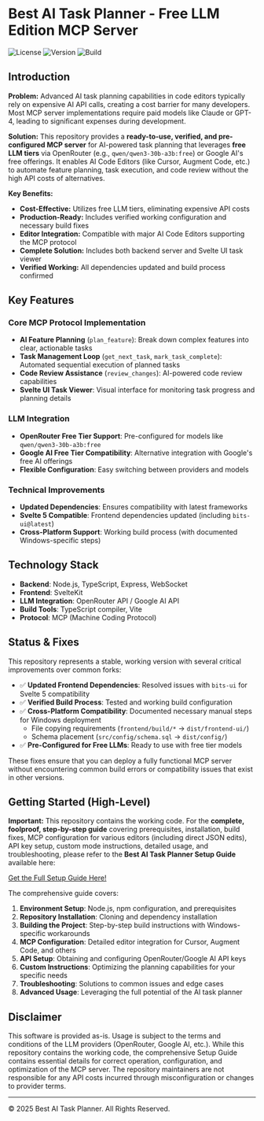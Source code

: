 # Best AI Task Planner - Free LLM Edition MCP Server

![License](https://img.shields.io/badge/license-MIT-blue.svg)
![Version](https://img.shields.io/badge/version-1.0.0-green.svg)
![Build](https://img.shields.io/badge/build-passing-success.svg)

## Introduction

**Problem:** Advanced AI task planning capabilities in code editors typically rely on expensive AI API calls, creating a cost barrier for many developers. Most MCP server implementations require paid models like Claude or GPT-4, leading to significant expenses during development.

**Solution:** This repository provides a **ready-to-use, verified, and pre-configured MCP server** for AI-powered task planning that leverages **free LLM tiers** via OpenRouter (e.g., `qwen/qwen3-30b-a3b:free`) or Google AI's free offerings. It enables AI Code Editors (like Cursor, Augment Code, etc.) to automate feature planning, task execution, and code review without the high API costs of alternatives.

**Key Benefits:**
- **Cost-Effective:** Utilizes free LLM tiers, eliminating expensive API costs
- **Production-Ready:** Includes verified working configuration and necessary build fixes
- **Editor Integration:** Compatible with major AI Code Editors supporting the MCP protocol
- **Complete Solution:** Includes both backend server and Svelte UI task viewer
- **Verified Working:** All dependencies updated and build process confirmed

## Key Features

### Core MCP Protocol Implementation
- **AI Feature Planning** (`plan_feature`): Break down complex features into clear, actionable tasks
- **Task Management Loop** (`get_next_task`, `mark_task_complete`): Automated sequential execution of planned tasks
- **Code Review Assistance** (`review_changes`): AI-powered code review capabilities
- **Svelte UI Task Viewer**: Visual interface for monitoring task progress and planning details

### LLM Integration
- **OpenRouter Free Tier Support**: Pre-configured for models like `qwen/qwen3-30b-a3b:free`
- **Google AI Free Tier Compatibility**: Alternative integration with Google's free AI offerings
- **Flexible Configuration**: Easy switching between providers and models

### Technical Improvements
- **Updated Dependencies**: Ensures compatibility with latest frameworks
- **Svelte 5 Compatible**: Frontend dependencies updated (including `bits-ui@latest`)
- **Cross-Platform Support**: Working build process (with documented Windows-specific steps)

## Technology Stack

- **Backend**: Node.js, TypeScript, Express, WebSocket
- **Frontend**: SvelteKit
- **LLM Integration**: OpenRouter API / Google AI API
- **Build Tools**: TypeScript compiler, Vite
- **Protocol**: MCP (Machine Coding Protocol)

## Status & Fixes

This repository represents a stable, working version with several critical improvements over common forks:

- ✅ **Updated Frontend Dependencies**: Resolved issues with `bits-ui` for Svelte 5 compatibility
- ✅ **Verified Build Process**: Tested and working build configuration
- ✅ **Cross-Platform Compatibility**: Documented necessary manual steps for Windows deployment
  - File copying requirements (`frontend/build/*` → `dist/frontend-ui/`)
  - Schema placement (`src/config/schema.sql` → `dist/config/`)
- ✅ **Pre-Configured for Free LLMs**: Ready to use with free tier models

These fixes ensure that you can deploy a fully functional MCP server without encountering common build errors or compatibility issues that exist in other versions.

## Getting Started (High-Level)

**Important:** This repository contains the working code. For the **complete, foolproof, step-by-step guide** covering prerequisites, installation, build fixes, MCP configuration for various editors (including direct JSON edits), API key setup, custom mode instructions, detailed usage, and troubleshooting, please refer to the **Best AI Task Planner Setup Guide** available here:

[Get the Full Setup Guide Here!](YOUR_GUMROAD_OR_LEMONSQUEEZY_LINK_HERE)

The comprehensive guide covers:

1. **Environment Setup**: Node.js, npm configuration, and prerequisites
2. **Repository Installation**: Cloning and dependency installation
3. **Building the Project**: Step-by-step build instructions with Windows-specific workarounds
4. **MCP Configuration**: Detailed editor integration for Cursor, Augment Code, and others
5. **API Setup**: Obtaining and configuring OpenRouter/Google AI API keys
6. **Custom Instructions**: Optimizing the planning capabilities for your specific needs
7. **Troubleshooting**: Solutions to common issues and edge cases
8. **Advanced Usage**: Leveraging the full potential of the AI task planner

## Disclaimer

This software is provided as-is. Usage is subject to the terms and conditions of the LLM providers (OpenRouter, Google AI, etc.). While this repository contains the working code, the comprehensive Setup Guide contains essential details for correct operation, configuration, and optimization of the MCP server. The repository maintainers are not responsible for any API costs incurred through misconfiguration or changes to provider terms.

---

© 2025 Best AI Task Planner. All Rights Reserved.
